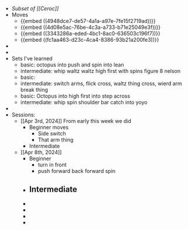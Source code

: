 - *Subset of [[Ceroc]]*
- Moves
	- {{embed ((4948dce7-de57-4a1a-a97e-7fe15f2719ad))}}
	- {{embed ((4d08e5ac-76be-4c3a-a733-b71e25049e3f))}}
	- {{embed ((3343286a-eded-4bc1-8ac0-636503c196f7))}}
	- {{embed ((fc1aa463-d23c-4ca4-8386-93b21a200fe3))}}
-
-
- Sets I've learned
	- basic: octopus into push and spin into lean
	- intermediate: whip waltz waltz high first with spins figure 8 nelson
	- basic:
	- intermediate: switch arms, flick cross, waltz thing cross, wierd arm break thing
	- basic: Octopus into high first into step across
	- intermediate: whip spin shoulder bar catch into yoyo
-
- Sessions:
	- [[Apr 3rd, 2024]] From early this week we did
		- Beginner moves
			- Side switch
			- That arm thing
		- Intermediate
	- [[Apr 8th, 2024]]
		- Beginner
			- turn in front
			- push forward back forward spin
		- Intermediate
			-
		-
		-
		-
		-